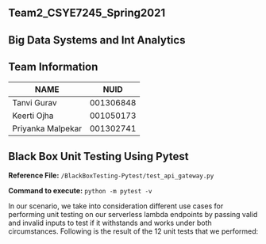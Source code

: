 ## Team2_CSYE7245_Spring2021

## Big Data Systems and Int Analytics


## Team Information

| NAME              |     NUID        |
|------------------ |-----------------|
|   Tanvi Gurav     |   001306848     |
|   Keerti Ojha     |   001050173     |
| Priyanka Malpekar |   001302741     |


## Black Box Unit Testing Using Pytest

**Reference File:** `/BlackBoxTesting-Pytest/test_api_gateway.py`

**Command to execute:** `python -m pytest -v`

In our scenario, we take into consideration different use cases for performing unit testing on our serverless lambda endpoints by passing valid and invalid inputs to test if it withstands and works under both circumstances. Following is the result of the 12 unit tests that we performed:









